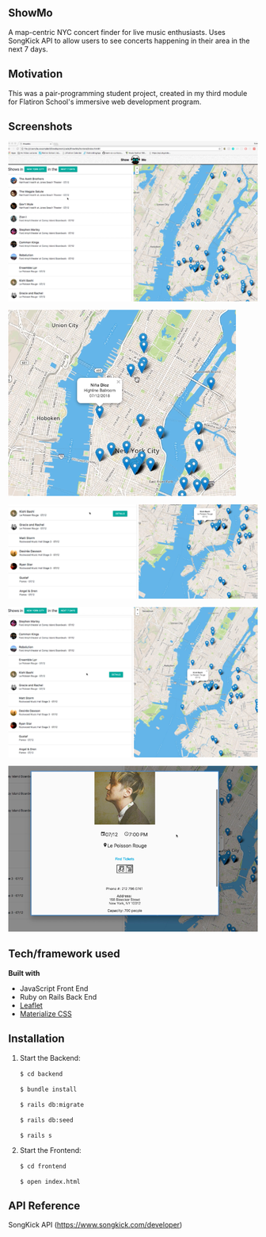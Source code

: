## ShowMo
A map-centric NYC concert finder for live music enthusiasts. Uses SongKick API to allow users to see concerts happening in their area in the next 7 days.

## Motivation
This was a pair-programming student project, created in my third module for Flatiron School's immersive web development program.

## Screenshots
![](frontend/images/1.png)

![](frontend/images/2.png)

![](frontend/images/3.png)

![](frontend/images/4.png)

![](frontend/images/5.png)


## Tech/framework used

<b>Built with</b>
- JavaScript Front End
- Ruby on Rails Back End
- [Leaflet](https://leafletjs.com/)
- [Materialize CSS](https://materializecss.com/)

## Installation

1. Start the Backend: 

   ```$ cd backend```

   ```$ bundle install```

   ```$ rails db:migrate```
   
   ```$ rails db:seed```

   ```$ rails s```

2. Start the Frontend:

   ```$ cd frontend```

   ```$ open index.html```

## API Reference

SongKick API (https://www.songkick.com/developer)
